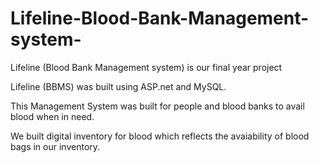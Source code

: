 # Lifeline-Blood-Bank-Management-system-
Lifeline (Blood Bank Management system) is our final year project 

Lifeline (BBMS) was built using ASP.net and MySQL.

This Management System was built for people and blood banks to avail blood when in need.

We built digital inventory for blood which reflects the avaiability of blood bags in our  inventory.
